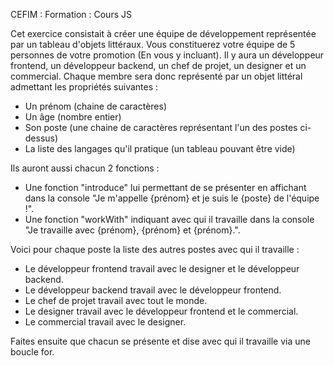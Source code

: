 CEFIM : Formation : Cours JS

Cet exercice consistait à créer une équipe de développement représentée par un tableau d'objets littéraux.
Vous constituerez votre équipe de 5 personnes de votre promotion (En vous y incluant). Il y aura un développeur frontend, un développeur backend, un chef de projet, un designer et un commercial.
Chaque membre sera donc représenté par un objet littéral admettant les propriétés suivantes :
- Un prénom (chaine de caractères)
- Un âge (nombre entier)
- Son poste (une chaine de caractères représentant l'un des postes ci-dessus)
- La liste des langages qu'il pratique (un tableau pouvant être vide)

Ils auront aussi chacun 2 fonctions :
- Une fonction "introduce" lui permettant de se présenter en affichant dans la console "Je m'appelle {prénom} et je suis le {poste} de l'équipe !".
- Une fonction "workWith" indiquant avec qui il travaille dans la console "Je travaille avec {prénom}, {prénom} et {prénom}.".

Voici pour chaque poste la liste des autres postes avec qui il travaille :
- Le développeur frontend travail avec le designer et le développeur backend.
- Le développeur backend travail avec le développeur frontend.
- Le chef de projet travail avec tout le monde.
- Le designer travail avec le développeur frontend et le commercial.
- Le commercial travail avec le designer.

Faites ensuite que chacun se présente et dise avec qui il travaille via une boucle for.
